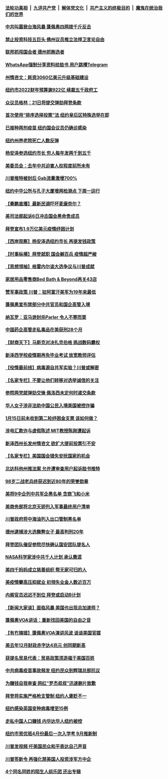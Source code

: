 ####  [法轮功真相](../../../../basic/blob/master/README.md?t=01152201) &nbsp;|&nbsp; [九评共产党](../../../../9ping.md/blob/master/README.md?t=01152201) &nbsp;|&nbsp; [解体党文化](../../../../jtdwh.md/blob/master/README.md?t=01152201)  &nbsp;|&nbsp; [共产主义的终极目的](../../../../gczydzjmd.md/blob/master/README.md?t=01152201) &nbsp;|&nbsp; [魔鬼在统治我们的世界](../../../../mgztzwmdsj.md/blob/master/README.md?t=01152201) 

#### [中共叫嚣掀台海风暴 蓬佩奥四两拨千斤反击](../pages/nsc412/n12686792.md?t=01152201) 

#### [禁止投资科技五巨头 佛州议员推立法捍卫言论自由](../pages/nsc412/n12689480.md?t=01152201) 

#### [联邦抓闯国会者 德州抓贿选者](../pages/nsc412/n12689513.md?t=01152201) 

#### [WhatsApp强制分享资料给脸书 用户跳槽Telegram](../pages/nsc412/n12688824.md?t=01152201) 

#### [州情咨文：耗资3060亿美元升级基础建设](../pages/nsc412/n12689474.md?t=01152201) 

#### [纽约市2022财年预算逾922亿 续裁五千政府工](../pages/nsc412/n12689405.md?t=01152201) 

#### [众议员格林：21日将提交弹劾拜登条款](../pages/nsc412/n12690154.md?t=01152201) 

#### [首次使用“排序选择投票”法  纽约皇后区特殊选举在即](../pages/nsc412/n12688817.md?t=01152201) 

#### [已接种两剂疫苗 纽约国会议员仍确诊感染](../pages/nsc412/n12689401.md?t=01152201) 

#### [纽约州养老院死亡人数反弹](../pages/nsc412/n12689397.md?t=01152201) 

#### [杨安泽参选纽约市长 穷人每年发两千到五千](../pages/nsc412/n12689408.md?t=01152201) 

#### [美委员会：去年中共迫害人权程度前所未有](../pages/nsc412/n12689795.md?t=01152201) 

#### [川普推特被封后 Gab流量激增700%](../pages/nsc412/n12689477.md?t=01152201) 

#### [纽约中华公所与孔子大厦增两检测点 下周一运行](../pages/nsc412/n12689520.md?t=01152201) 

#### [【秦鹏直播】最新民调吓坏麦康奈尔？](../pages/nsc412/n12688939.md?t=01152201) 

#### [美司法部起诉6日冲击国会黑命贵成员](../pages/nsc412/n12689501.md?t=01152201) 

#### [拜登宣布1.9万亿美元疫情纾困计划](../pages/nsc412/n12689347.md?t=01152201) 

#### [【西岸观察】杨安泽选纽约市长 再提发钱政策](../pages/nsc412/n12688898.md?t=01152201) 

#### [【时事纵横】拜登就职 国会躺百兵 疫情超严峻](../pages/nsc412/n12688703.md?t=01152201) 

#### [【思想领袖】格雷内尔谈大选争议与川普成就](../pages/nsc412/n12620089.md?t=01152201) 

#### [家居用品零售商Bed Bath & Beyond再关43店](../pages/nsc412/n12689059.md?t=01152201) 

#### [赞军事政策 川普：驻阿富汗美军为19年来最低](../pages/nsc412/n12688984.md?t=01152201) 

#### [蓬佩奥宣布禁部分中共官员和国企高管入境](../pages/nsc412/n12688620.md?t=01152201) 

#### [纳瓦罗：亚马逊封杀Parler 令人不寒而栗](../pages/nsc412/n12688780.md?t=01152201) 

#### [中国药企高管走私毒品在美获刑28个月](../pages/nsc412/n12688773.md?t=01152201) 

#### [【财商天下】马斯克对决扎克伯格 挑战数码霸权](../pages/nsc412/n12688273.md?t=01152201) 

#### [新泽西学校疫情期再免毕业考试 放宽教师评估](../pages/nsc412/n12688961.md?t=01152201) 

#### [【役情最前线】病毒源自共军实验？川普或解密](../pages/nsc412/n12688588.md?t=01152201) 

#### [【名家专栏】不要让他们转移对选举诚信的关注](../pages/nsc412/n12688045.md?t=01152201) 

#### [参院两党就弹劾交锋 佩洛西未定何时递交条款](../pages/nsc412/n12688678.md?t=01152201) 

#### [华人女子涉非法助中国公民入境美国被控诈骗](../pages/nsc412/n12688767.md?t=01152201) 

#### [1月15日前未收到第二轮纾困金支票 该如何做？](../pages/nsc412/n12688771.md?t=01152201) 

#### [涉电汇欺诈与虚假陈述 MIT教授陈刚遭起诉](../pages/nsc412/n12688558.md?t=01152201) 

#### [新泽西州长发州情咨文 欲扩大提前投票引不安](../pages/nsc412/n12688664.md?t=01152201) 

#### [【名家专栏】美国国会错失安抚国家的机会](../pages/nsc412/n12688055.md?t=01152201) 

#### [北达科他州推法案 允许遭审查用户起诉脸书推特](../pages/nsc412/n12688486.md?t=01152201) 

#### [98岁二战老兵终获迟到近80年的荣誉勋章](../pages/nsc412/n12688019.md?t=01152201) 

#### [美将9中企列中共军企黑名单 含商飞和小米](../pages/nsc412/n12688501.md?t=01152201) 

#### [美商务部将北京天骄列入军事最终用户清单](../pages/nsc412/n12688403.md?t=01152201) 

#### [川普政府将中海油列入出口管制黑名单](../pages/nsc412/n12688269.md?t=01152201) 

#### [德州逮捕涉大选舞弊女子 最高判刑20年](../pages/nsc412/n12688302.md?t=01152201) 

#### [拜登团队催促参院尽快确认国安团队提名人](../pages/nsc412/n12688109.md?t=01152201) 

#### [NASA科学家涉中共千人计划 承认撒谎](../pages/nsc412/n12686957.md?t=01152201) 

#### [美四千妈妈成立慈善组织 帮无家可归的人](../pages/nsc412/n12687977.md?t=01152201) 

#### [美疫情攀高压抑就业 初领失业金人数近百万](../pages/nsc412/n12688158.md?t=01152201) 

#### [内阁官员迟迟不到位 拜登或启动B计划](../pages/nsc412/n12688175.md?t=01152201) 

#### [【新闻大家谈】面临风暴 美国也出现总加速师？](../pages/nsc412/n12687820.md?t=01152201) 

#### [蓬佩奥VOA讲话：重新找回美国的自由之音](../pages/nsc412/n12688084.md?t=01152201) 

#### [【有冇搞错】蓬佩奥VOA演讲风波 谈谈美国官媒](../pages/nsc412/n12686258.md?t=01152201) 

#### [美去年12月财政赤字达4兆元 创同期新高](../pages/nsc412/n12687942.md?t=01152201) 

#### [获提名贸易代表：贸易政策须造福于美国百姓](../pages/nsc412/n12687710.md?t=01152201) 

#### [中共病毒疫苗事故频发 纽约民众到辉瑞总部抗议](../pages/nsc412/n12686969.md?t=01152201) 

#### [为赚钱自我审查 网红“罗杰叔叔”迅速删片致歉](../pages/nsc412/n12686967.md?t=01152201) 

#### [拜登将实施严格枪支管制 纽约人褒贬不一](../pages/nsc412/n12686971.md?t=01152201) 

#### [纽约感染英国变种病毒增至15例](../pages/nsc412/n12686916.md?t=01152201) 

#### [走私中国人口赚钱 内华达华人纽约被控](../pages/nsc412/n12686882.md?t=01152201) 

#### [纽约市资优班4月份最后一次入学考 9月推新制](../pages/nsc412/n12686884.md?t=01152201) 

#### [川普发视频 吁美国民众和平表达自己声音](../pages/nsc412/n12687017.md?t=01152201) 

#### [川普签新令 再强化禁美国人投资涉军方中企](../pages/nsc412/n12686925.md?t=01152201) 

#### [4个同名同姓的陌生人组乐团 还出专辑](../pages/nsc412/n12686935.md?t=01152201) 

